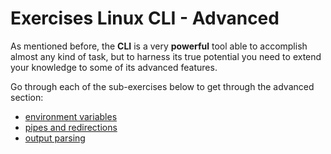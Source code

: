 # Exercises Linux CLI - Advanced

As mentioned before, the **CLI** is a very **powerful** tool able to accomplish almost any kind of task, but to harness its true potential you need to extend your knowledge to some of its advanced features.

Go through each of the sub-exercises below to get through the advanced section:

* [environment variables](./env_variables.md)
* [pipes and redirections](./io.md)
* [output parsing](./output_parsing.md)
